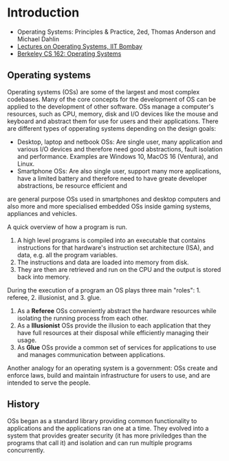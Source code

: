 # Introduction

- Operating Systems: Principles & Practice, 2ed, Thomas Anderson and Michael Dahlin
- [Lectures on Operating Systems, IIT Bombay](https://www.cse.iitb.ac.in/~mythili/os/)
- [Berkeley CS 162: Operating Systems](https://www.youtube.com/playlist?list=PLRdybCcWDFzCag9A0h1m9QYaujD0xefgM)

## Operating systems

Operating systems (OSs) are some of the largest and most complex codebases. Many of the core concepts for the development of OS can be applied to the development of other software. OSs manage a computer's resources, such as CPU, memory, disk and I/O devices like the mouse and keyboard and abstract them for use for users and their applications. There are different types of opperating systems depending on the design goals:

- Desktop, laptop and netbook OSs: Are single user, many application and various I/O devices and therefore need good abstractions, fault isolation and performance. Examples are Windows 10, MacOS 16 (Ventura), and Linux.
- Smartphone OSs: Are also single user, support many more applications, have a limited battery and therefore need to have greate developer abstractions, be resource efficient and

are general purpose OSs used in smartphones and desktop computers and also more and more specialised embedded OSs inside gaming systems, appliances and vehicles. 

A quick overview of how a program is run.

1. A high level programs is compiled into an executable that contains instructions for that hardware's instruction set architecture (ISA), and data, e.g. all the program variables.
2. The instructions and data are loaded into memory from disk.
3. They are then are retrieved and run on the CPU and the output is stored back into memory.

During the execution of a program an OS plays three main "roles": 1. referee, 2. illusionist, and 3. glue.

1. As a **Referee** OSs conveniently abstract the hardware resources while isolating the running process from each other.
2. As a **Illusionist** OSs provide the illusion to each application that they have full resources at their disposal while efficiently managing their usage.
3. As **Glue** OSs provide a common set of services for applications to use and manages communication between applications.

Another analogy for an operating system is a government: OSs create and enforce laws, build and maintain infrastructure for users to use, and are intended to serve the people.

## History

OSs began as a standard library providing common functionality to applications and the applications ran one at a time. They evolved into a system that provides greater security (it has more priviledges than the programs that call it) and isolation and can run multiple programs concurrently.

